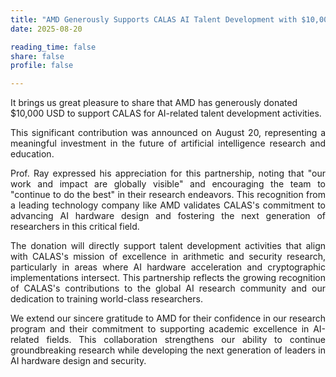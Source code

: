 ```yaml
---
title: "AMD Generously Supports CALAS AI Talent Development with $10,000 Donation"
date: 2025-08-20

reading_time: false
share: false
profile: false

---
```

It brings us great pleasure to share that AMD has generously donated $10,000 USD to support CALAS for AI-related talent development activities.
<!--more-->

<div style="text-align: justify">
This significant contribution was announced on August 20, representing a meaningful investment in the future of artificial intelligence research and education.

Prof. Ray expressed his appreciation for this partnership, noting that "our work and impact are globally visible" and encouraging the team to "continue to do the best" in their research endeavors. This recognition from a leading technology company like AMD validates CALAS's commitment to advancing AI hardware design and fostering the next generation of researchers in this critical field.

The donation will directly support talent development activities that align with CALAS's mission of excellence in arithmetic and security research, particularly in areas where AI hardware acceleration and cryptographic implementations intersect. This partnership reflects the growing recognition of CALAS's contributions to the global AI research community and our dedication to training world-class researchers.

We extend our sincere gratitude to AMD for their confidence in our research program and their commitment to supporting academic excellence in AI-related fields. This collaboration strengthens our ability to continue groundbreaking research while developing the next generation of leaders in AI hardware design and security.
</div>
